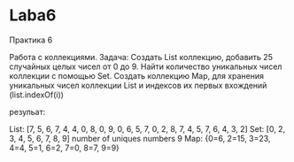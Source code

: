 # Laba6
Практика 6

Работа с коллекциями. Задача:
Создать <int> List коллекцию, добавить 25 случайных целых чисел от 0 до 9.
Найти количество уникальных чисел коллекции с помощью Set.
Создать коллекцию Map, для хранения уникальных чисел коллекции List и индексов их первых вхождений (list.indexOf(i))

резульат:

List: [7, 5, 6, 7, 4, 4, 0, 8, 0, 9, 0, 6, 5, 7, 0, 2, 8, 7, 4, 5, 7, 6, 4, 3, 2]
Set: [0, 2, 3, 4, 5, 6, 7, 8, 9] number of uniques numbers 9
Map: {0=6, 2=15, 3=23, 4=4, 5=1, 6=2, 7=0, 8=7, 9=9}

